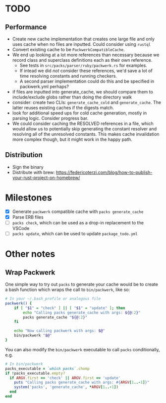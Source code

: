 # TODO
## Performance
- Create new cache implementation that creates one large file and only uses cache when no files are inputted. Could consider using `rustql`
- Convert existing cache to be `PackwerkCompatibleCache`.
- We end up looking at a lot more references than necessary because we record class and superclass definitions each as their own reference.
  - See tests in `src/packs/parser/ruby/packwerk.rs` for examples.
  - If intead we did *not* consider these references, we'd save a lot of time resolving constants and running checkers.
  - A second parser implementation could do this and be specified in packwerk.yml perhaps?
- if files are inputted into generate_cache, we should compare them to include/exclude globs rather than doing the directory walk
- consider: create two CLIs: `generate_cache_cold` and `generate_cache`. The latter reuses existing caches if the digests match.
- look for additional speed ups for cold cache generation, mostly in parsing logic. Consider progress bar.
- We could consider caching the RESOLVED references in a file, which would allow us to potentially skip generating the constant resolver and resolving all of the unresolved constants. This makes cache invalidation more complex though, but it might work in the happy path.

## Distribution
- Sign the binary
- Distribute with brew: https://federicoterzi.com/blog/how-to-publish-your-rust-project-on-homebrew/

# Milestones
- [x] Generate `packwerk` compatible cache with `packs generate_cache`
- [x] Parse ERB files
- [ ] `packs check`, which can be used as a drop-in replacement to the VSCode
- [ ] `packs update`, which can be used to update `package_todo.yml`

# Other notes
## Wrap Packwerk
One simple way to try out `packs` to generate your cache would be to create a bash function which wraps the call to `bin/packwerk`, like so:
```bash
# In your ~/.bash_profile or analogous file
packwerk() {
    if [ "$1" = "check" ] || [ "$1" = "update" ]; then
        echo "Calling packs generate_cache with args: ${@:2}"
        packs generate_cache "${@:2}"
    fi

    echo "Now calling packwerk with args: $@"
    bin/packwerk "$@"
}
```

You can also modify the `bin/packwerk` executable to call `packs` conditionally, e.g.
```ruby
# In bin/packwerk
packs_executable = `which packs`.chomp
if !packs_executable.empty?
  if ARGV.first == 'check' || ARGV.first == 'update'
    puts "Calling packs generate_cache with args: #{ARGV[1..-1]}"
    system('packs', 'generate_cache', *ARGV[1..-1])
  end
end
```
